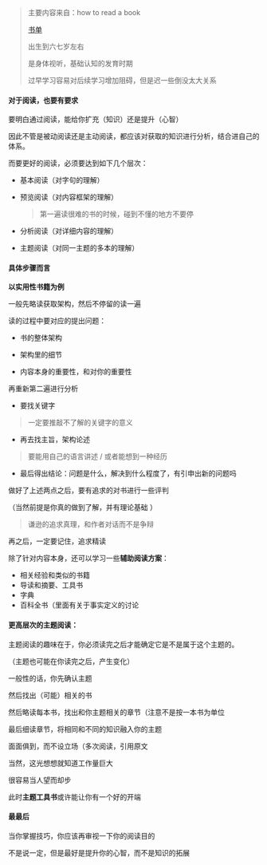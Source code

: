 > 主要内容来自：how to read a book
>
> [书单](./books-list.md)
>
> 出生到六七岁左右  
>
> 是身体视听，基础认知的发育时期  
>
> 过早学习容易对后续学习增加阻碍，但是迟一些倒没太大关系  



#### 对于阅读，也要有要求

要明白通过阅读，能给你扩充（知识）还是提升（心智）  

因此不管是被动阅读还是主动阅读，都应该对获取的知识进行分析，结合进自己的体系。



而要更好的阅读，必须要达到如下几个层次：

- 基本阅读（对字句的理解）

- 预览阅读（对内容框架的理解）

  > 第一遍读很难的书的时候，碰到不懂的地方不要停

- 分析阅读（对详细内容的理解）

- 主题阅读（对同一主题的多本的理解）



#### 具体步骤而言

 **以实用性书籍为例**    

一般先略读获取架构，然后不停留的读一遍    

读的过程中要对应的提出问题：

- 书的整体架构

- 架构里的细节

- 内容本身的重要性，和对你的重要性

  

再重新第二遍进行分析  

- 要找关键字    

> 一定要推敲不了解的关键字的意义  

- 再去找主旨，架构论述    

> 要能用自己的语言讲述 / 或者能想到一种经历

- 最后得出结论：问题是什么，解决到什么程度了，有引申出新的问题吗  



做好了上述两点之后，要有追求的对书进行一些评判  

（当然前提是你真的做到了解，并有理论基础 ）   

> 谦逊的追求真理，和作者对话而不是争辩  



再之后，一定要记住，追求精读   



除了针对内容本身，还可以学习一些**辅助阅读方案**：

- 相关经验和类似的书籍
- 导读和摘要、工具书
- 字典
- 百科全书（里面有关于事实定义的讨论



#### 更高层次的主题阅读：

主题阅读的趣味在于，你必须读完之后才能确定它是不是属于这个主题的。  

（主题也可能在你读完之后，产生变化）  



一般性的话，你先确认主题  

然后找出（可能）相关的书  

然后略读每本书，找出和你主题相关的章节（注意不是按一本书为单位  

最后细读章节，将相同和不同的知识融入你的主题  



面面俱到，而不设立场（多次阅读，引用原文   



当然，这光想想就知道工作量巨大  

很容易当人望而却步  

此时**主题工具书**或许能让你有一个好的开端  



#### 最最后

当你掌握技巧，你应该再审视一下你的阅读目的

不是说一定，但是最好是提升你的心智，而不是知识的拓展   






